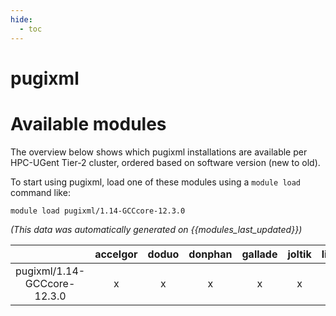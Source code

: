 ```yaml
---
hide:
  - toc
---
```


pugixml
=======

# Available modules


The overview below shows which pugixml installations are available per HPC-UGent Tier-2 cluster, ordered based on software version (new to old).

To start using pugixml, load one of these modules using a `module load` command like:

```shell
module load pugixml/1.14-GCCcore-12.3.0
```

*(This data was automatically generated on {{modules_last_updated}})*

| |accelgor|doduo|donphan|gallade|joltik|litleo|shinx|
| :---: | :---: | :---: | :---: | :---: | :---: | :---: | :---: |
|pugixml/1.14-GCCcore-12.3.0|x|x|x|x|x|x|x|
